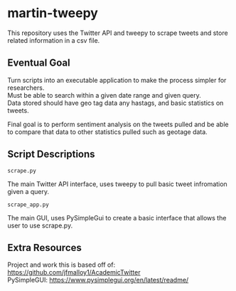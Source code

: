 # martin-tweepy
This repository uses the Twitter API and tweepy to scrape tweets and store related information in a csv file.

## Eventual Goal
Turn scripts into an executable application to make the process simpler for researchers.  
Must be able to search within a given date range and given query.  
Data stored should have geo tag data any hastags, and basic statistics on tweets.  
  
Final goal is to perform sentiment analysis on the tweets pulled and be able to compare that data to other statistics pulled such as geotage data.  

## Script Descriptions
```
scrape.py
```
The main Twitter API interface, uses tweepy to pull basic tweet infromation given a query.
```
scrape_app.py
```
The main GUI, uses PySimpleGui to create a basic interface that allows the user to use scrape.py.

## Extra Resources
Project and work this is based off of: https://github.com/jfmalloy1/AcademicTwitter  
PySimpleGUI: https://www.pysimplegui.org/en/latest/readme/
